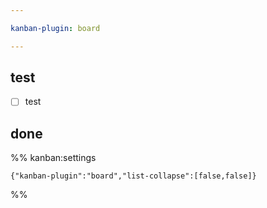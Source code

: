 ```yaml
---

kanban-plugin: board

---
```


## test

- [ ] test


## done





%% kanban:settings
```
{"kanban-plugin":"board","list-collapse":[false,false]}
```
%%